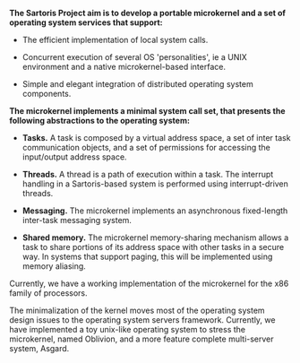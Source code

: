 **The Sartoris Project aim is to develop a portable microkernel and a set of operating system services that support:**

  * The efficient implementation of local system calls.

  * Concurrent execution of several OS 'personalities', ie a UNIX environment and a native microkernel-based interface.

  * Simple and elegant integration of distributed operating system components.

**The microkernel implements a minimal system call set, that presents the following abstractions to the operating system:**

  * **Tasks.** A task is composed by a virtual address space, a set of inter task communication objects, and a set of permissions for accessing the input/output address space.

  * **Threads.** A thread is a path of execution within a task. The interrupt handling in a Sartoris-based system is performed using interrupt-driven threads.

  * **Messaging.** The microkernel implements an asynchronous fixed-length inter-task messaging system.

  * **Shared memory.** The microkernel memory-sharing mechanism allows a task to share portions of its address space with other tasks in a secure way. In systems that support paging, this will be implemented using memory aliasing.

Currently, we have a working implementation of the microkernel for the x86 family of processors.

The minimalization of the kernel moves most of the operating system design issues to the operating system servers framework. Currently, we have implemented a toy unix-like operating system to stress the microkernel, named Oblivion, and a more feature complete multi-server system, Asgard.